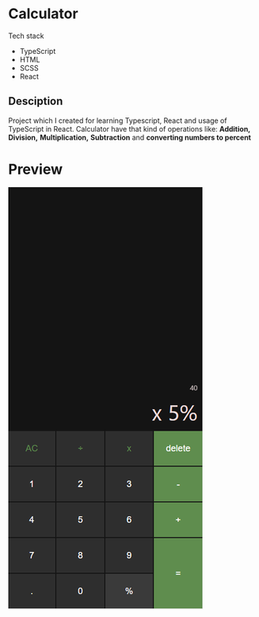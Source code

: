 <h1>Calculator</h1>

<p>Tech stack</p>
<ul>
    <li>TypeScript</li>
    <li>HTML</li>
    <li>SCSS</li>
    <li>React</li>
</ul>

<h2>Desciption</h2>
<p>Project which I created for learning Typescript, React and usage of TypeScript in React. Calculator have that kind of operations like: <strong>Addition,</strong> <strong>Division,</strong> <strong>Multiplication,</strong> <strong>Subtraction</strong> and <strong>converting numbers to percent</strong></p>

# Preview

<img src="./app-picture.PNG" alt="app previwe"/>
